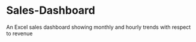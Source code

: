 # Sales-Dashboard
An Excel sales dashboard showing monthly and hourly trends with respect to revenue
